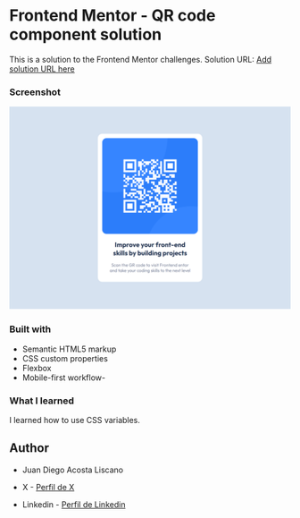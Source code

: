 # Frontend Mentor - QR code component solution

This is a solution to the Frontend Mentor challenges. Solution URL: [Add solution URL here]()

### Screenshot

![Imagen del componente](./images/codigo-qr.png)

### Built with

- Semantic HTML5 markup
- CSS custom properties
- Flexbox
- Mobile-first workflow-

### What I learned

I learned how to use CSS variables.

## Author

- Juan Diego Acosta Liscano

- X - [Perfil de X](https://twitter.com/juaazn)
- Linkedin - [Perfil de Linkedin](https://www.linkedin.com/in/juan-diego-acosta-liscano-821ba619a/)

